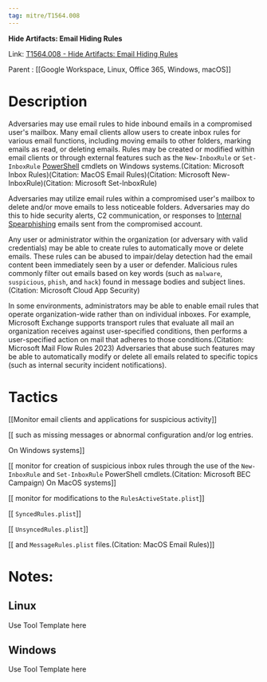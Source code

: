 ```yaml
---
tag: mitre/T1564.008
---
```


**Hide Artifacts: Email Hiding Rules**

Link: [T1564.008 - Hide Artifacts: Email Hiding Rules](https://attack.mitre.org/techniques/T1564/008)

Parent : [[Google Workspace, Linux, Office 365, Windows, macOS]]


# Description

Adversaries may use email rules to hide inbound emails in a compromised user's mailbox. Many email clients allow users to create inbox rules for various email functions, including moving emails to other folders, marking emails as read, or deleting emails. Rules may be created or modified within email clients or through external features such as the <code>New-InboxRule</code> or <code>Set-InboxRule</code> [PowerShell](https://attack.mitre.org/techniques/T1059/001) cmdlets on Windows systems.(Citation: Microsoft Inbox Rules)(Citation: MacOS Email Rules)(Citation: Microsoft New-InboxRule)(Citation: Microsoft Set-InboxRule)

Adversaries may utilize email rules within a compromised user's mailbox to delete and/or move emails to less noticeable folders. Adversaries may do this to hide security alerts, C2 communication, or responses to [Internal Spearphishing](https://attack.mitre.org/techniques/T1534) emails sent from the compromised account.

Any user or administrator within the organization (or adversary with valid credentials) may be able to create rules to automatically move or delete emails. These rules can be abused to impair/delay detection had the email content been immediately seen by a user or defender. Malicious rules commonly filter out emails based on key words (such as <code>malware</code>, <code>suspicious</code>, <code>phish</code>, and <code>hack</code>) found in message bodies and subject lines. (Citation: Microsoft Cloud App Security)

In some environments, administrators may be able to enable email rules that operate organization-wide rather than on individual inboxes. For example, Microsoft Exchange supports transport rules that evaluate all mail an organization receives against user-specified conditions, then performs a user-specified action on mail that adheres to those conditions.(Citation: Microsoft Mail Flow Rules 2023) Adversaries that abuse such features may be able to automatically modify or delete all emails related to specific topics (such as internal security incident notifications).

# Tactics


[[Monitor email clients and applications for suspicious activity]]

[[ such as missing messages or abnormal configuration and/or log entries.

On Windows systems]]

[[ monitor for creation of suspicious inbox rules through the use of the <code>New-InboxRule</code> and <code>Set-InboxRule</code> PowerShell cmdlets.(Citation: Microsoft BEC Campaign) On MacOS systems]]

[[ monitor for modifications to the <code>RulesActiveState.plist</code>]]

[[ <code>SyncedRules.plist</code>]]

[[ <code>UnsyncedRules.plist</code>]]

[[ and <code>MessageRules.plist</code> files.(Citation: MacOS Email Rules)]]


# Notes:

## Linux

Use Tool Template here

## Windows

Use Tool Template here